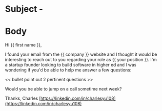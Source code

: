 # Subject - 


# Body

Hi {{ first name }},


I found your email from the {{ company }} website and I thought it would be interesting to reach out to you regarding your role as {{ your position }}. I'm a startup founder looking to build software in higher ed and I was wondering if you'd be able to help me answer a few questions:

<<  bullet point out 2 pertinent questions >>

Would you be able to jump on a call sometime next week?

Thanks,
Charles
[https://linkedin.com/in/charlesyu108](https://linkedin.com/in/charlesyu108)

